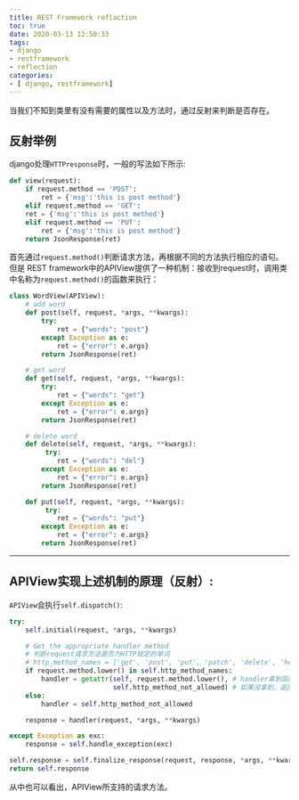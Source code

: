 ```yaml
---
title: REST Framework reflaction
toc: true
date: 2020-03-13 12:50:33
tags:
- django
- restframework
- reflection
categories:
- [ django, restframework]
---
```

当我们不知到类里有没有需要的属性以及方法时，通过反射来判断是否存在。
<!-- more -->
## 反射举例
django处理`HTTPresponse`时，一般的写法如下所示:
```python
def view(request):
    if request.method == 'POST':
        ret = {'msg':'this is post method'}
    elif request.method == 'GET':
	ret = {'msg':'this is post method'}
    elif request.method == 'PUT':
        ret = {'msg':'this is post method'}
    return JsonResponse(ret)
```
首先通过`request.method()`判断请求方法，再根据不同的方法执行相应的语句。
但是 REST framework中的APIView提供了一种机制：接收到request时，调用类中名称为`request.method()`的函数来执行：
```python
class WordView(APIView):
    # add word
    def post(self, request, *args, **kwargs):
        try:
            ret = {"words": "post"}
        except Exception as e:
            ret = {"error": e.args}
        return JsonResponse(ret)

    # get word
    def get(self, request, *args, **kwargs):
        try:
            ret = {"words": "get"}
        except Exception as e:
            ret = {"error": e.args}
        return JsonResponse(ret)

    # delete word
    def delete(self, request, *args, **kwargs):
         try:
            ret = {"words": "del"}
        except Exception as e:
            ret = {"error": e.args}
        return JsonResponse(ret)

    def put(self, request, *args, **kwargs):
         try:
            ret = {"words": "put"}
        except Exception as e:
            ret = {"error": e.args}
        return JsonResponse(ret)
```
---
## APIView实现上述机制的原理（反射）:
`APIView`会执行`self.dispatch()`:
```python dispatch部分源码
try:
    self.initial(request, *args, **kwargs)

    # Get the appropriate handler method
    # 判断request请求方法是否为HTTP规定的单词
    # http_method_names = ['get', 'post', 'put', 'patch', 'delete', 'head', 'options', 'trace']
    if request.method.lower() in self.http_method_names: 
        handler = getattr(self, request.method.lower(), # handler拿到函数名与请求方法名称一致的函数
                          self.http_method_not_allowed) # 如果没拿到，返回http_method_not_allowed 状态码为405
    else:
        handler = self.http_method_not_allowed

    response = handler(request, *args, **kwargs)

except Exception as exc:
    response = self.handle_exception(exc)

self.response = self.finalize_response(request, response, *args, **kwargs)
return self.response
```
从中也可以看出，APIView所支持的请求方法。


